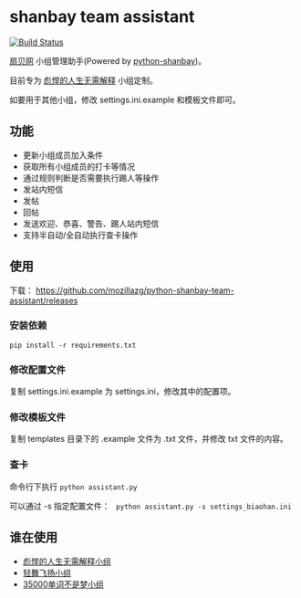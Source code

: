 # shanbay team assistant

[![Build Status](https://travis-ci.org/mozillazg/python-shanbay-team-assistant.svg)](https://travis-ci.org/mozillazg/python-shanbay-team-assistant)

[扇贝网](http://www.shanbay.com) 小组管理助手(Powered by [python-shanbay](https://github.com/mozillazg/python-shanbay]))。

目前专为 [彪悍的人生无需解释](http://www.shanbay.com/team/detail/3352/) 小组定制。

如要用于其他小组，修改 settings.ini.example 和模板文件即可。


## 功能

* 更新小组成员加入条件
* 获取所有小组成员的打卡等情况
* 通过规则判断是否需要执行踢人等操作
* 发站内短信
* 发帖
* 回帖
* 发送欢迎、恭喜、警告、踢人站内短信
* 支持半自动/全自动执行查卡操作


## 使用

下载：
https://github.com/mozillazg/python-shanbay-team-assistant/releases

### 安装依赖
```pip install -r requirements.txt```

### 修改配置文件
复制 settings.ini.example 为 settings.ini，修改其中的配置项。

### 修改模板文件
复制 templates 目录下的 .example 文件为 .txt 文件，并修改 txt 文件的内容。

### 查卡
命令行下执行 ```python assistant.py```

可以通过 -s 指定配置文件： ``` python assistant.py -s settings_biaohan.ini```

## 谁在使用

* [彪悍的人生无需解释小组](http://www.shanbay.com/team/detail/3352/)
* [轻舞飞扬小组](http://www.shanbay.com/team/detail/2320/)
* [35000单词不是梦小组](http://www.shanbay.com/team/detail/10879/)
